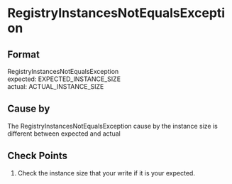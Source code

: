 # RegistryInstancesNotEqualsException

## Format
RegistryInstancesNotEqualsException<br/>
expected: EXPECTED_INSTANCE_SIZE<br/>
actual:   ACTUAL_INSTANCE_SIZE

## Cause by
The RegistryInstancesNotEqualsException cause by the instance size is different between expected and actual

## Check Points
1.  Check the instance size that your write if it is your expected.